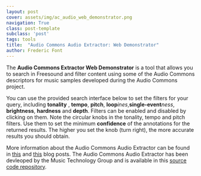 ```yaml
---
layout: post
cover: assets/img/ac_audio_web_demonstrator.png
navigation: True
class: post-template
subclass: 'post'
tags: tools
title:  "Audio Commons Audio Extractor: Web Demonstrator"
author: Frederic Font
---
```


The **Audio Commons Extractor Web Demonstrator** is a tool that allows you to search in Freesound and filter content using some of the Audio Commons descriptors for music samples developed during the Audio Commons project. 

You can use the provided search interface below to set the filters for your query, including **tonality** , **tempo**, **pitch**, **loop***ines*,**single-event***ness*, **brightness**, **hardness** and **depth**. Filters can be enabled and disabled by clicking on them. Note the circular knobs in the tonality, tempo and pitch filters. Use them to set the minimum **confidence** of the annotations for the returned results. The higher you set the knob (turn right), the more accurate results you should obtain. 

More information about the Audio Commons Audio Extractor can be found in [this](/2018/07/15/audio-commons-audio-extractor.html) and [this](/2018/09/05/timbre-sound.html) blog posts. The Audio Commons Audio Extractor has been devleoped by the Music Technology Group and is available in this [source code repository](https://github.com/AudioCommons/ac-audio-extractor).

